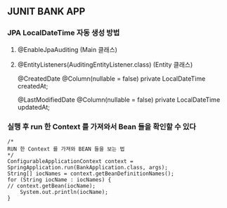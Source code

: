 ## JUNIT BANK APP

### JPA LocalDateTime 자동 생성 방법

1. @EnableJpaAuditing (Main 클래스)
2. @EntityListeners(AuditingEntityListener.class) (Entity 클래스)


    @CreatedDate
    @Column(nullable = false)
    private LocalDateTime createdAt;

    @LastModifiedDate
    @Column(nullable = false)
    private LocalDateTime updatedAt;


### 실행 후 run 한 Context 를 가져와서 Bean 들을 확인할 수 있다
    /*
    RUN 한 Context 를 가져와 BEAN 들을 보는 법
    */
    ConfigurableApplicationContext context = SpringApplication.run(BankApplication.class, args);
    String[] iocNames = context.getBeanDefinitionNames();
    for (String iocName : iocNames) {
    // context.getBean(iocName);
        System.out.println(iocName);
    }


###